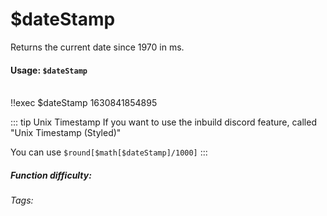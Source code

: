 # $dateStamp
Returns the current date since 1970 in ms.

#### Usage: `$dateStamp`
<br/>
<discord-messages>
	<discord-message :bot="false" role-color="#ffcc9a" author="Member">
		!!exec $dateStamp
	</discord-message>
	<discord-message :bot="true" role-color="#0099ff" author="Custom Command" avatar="https://media.discordapp.net/avatars/725721249652670555/781224f90c3b841ba5b40678e032f74a.webp">
		1630841854895
	</discord-message>
</discord-messages>

::: tip Unix Timestamp
If you want to use the inbuild discord feature, called "Unix Timestamp (Styled)"

You can use `$round[$math[$dateStamp]/1000]`
:::

##### Function difficulty: <Badge type="tip" text="Easy" vertical="middle" /> 
###### Tags: <Badge type="tip" text="return" vertical="middle" /> <Badge type="tip" text="date" vertical="middle" /> <Badge type="tip" text="miliseconds" vertical="middle" />